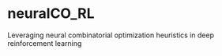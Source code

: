 # neuralCO_RL
Leveraging neural combinatorial optimization heuristics in deep reinforcement learning
